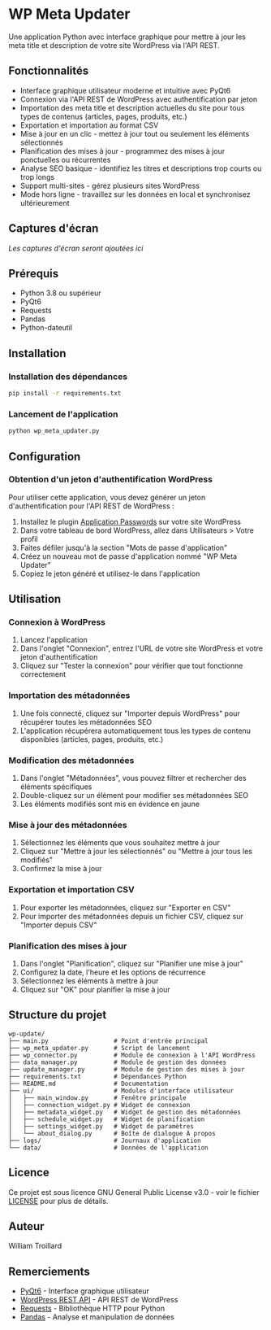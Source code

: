 # WP Meta Updater

Une application Python avec interface graphique pour mettre à jour les meta title et description de votre site WordPress via l'API REST.

## Fonctionnalités

- Interface graphique utilisateur moderne et intuitive avec PyQt6
- Connexion via l'API REST de WordPress avec authentification par jeton
- Importation des meta title et description actuelles du site pour tous types de contenus (articles, pages, produits, etc.)
- Exportation et importation au format CSV
- Mise à jour en un clic - mettez à jour tout ou seulement les éléments sélectionnés
- Planification des mises à jour - programmez des mises à jour ponctuelles ou récurrentes
- Analyse SEO basique - identifiez les titres et descriptions trop courts ou trop longs
- Support multi-sites - gérez plusieurs sites WordPress
- Mode hors ligne - travaillez sur les données en local et synchronisez ultérieurement

## Captures d'écran

*Les captures d'écran seront ajoutées ici*

## Prérequis

- Python 3.8 ou supérieur
- PyQt6
- Requests
- Pandas
- Python-dateutil

## Installation

### Installation des dépendances

```bash
pip install -r requirements.txt
```

### Lancement de l'application

```bash
python wp_meta_updater.py
```

## Configuration

### Obtention d'un jeton d'authentification WordPress

Pour utiliser cette application, vous devez générer un jeton d'authentification pour l'API REST de WordPress :

1. Installez le plugin [Application Passwords](https://wordpress.org/plugins/application-passwords/) sur votre site WordPress
2. Dans votre tableau de bord WordPress, allez dans Utilisateurs > Votre profil
3. Faites défiler jusqu'à la section "Mots de passe d'application"
4. Créez un nouveau mot de passe d'application nommé "WP Meta Updater"
5. Copiez le jeton généré et utilisez-le dans l'application

## Utilisation

### Connexion à WordPress

1. Lancez l'application
2. Dans l'onglet "Connexion", entrez l'URL de votre site WordPress et votre jeton d'authentification
3. Cliquez sur "Tester la connexion" pour vérifier que tout fonctionne correctement

### Importation des métadonnées

1. Une fois connecté, cliquez sur "Importer depuis WordPress" pour récupérer toutes les métadonnées SEO
2. L'application récupérera automatiquement tous les types de contenu disponibles (articles, pages, produits, etc.)

### Modification des métadonnées

1. Dans l'onglet "Métadonnées", vous pouvez filtrer et rechercher des éléments spécifiques
2. Double-cliquez sur un élément pour modifier ses métadonnées SEO
3. Les éléments modifiés sont mis en évidence en jaune

### Mise à jour des métadonnées

1. Sélectionnez les éléments que vous souhaitez mettre à jour
2. Cliquez sur "Mettre à jour les sélectionnés" ou "Mettre à jour tous les modifiés"
3. Confirmez la mise à jour

### Exportation et importation CSV

1. Pour exporter les métadonnées, cliquez sur "Exporter en CSV"
2. Pour importer des métadonnées depuis un fichier CSV, cliquez sur "Importer depuis CSV"

### Planification des mises à jour

1. Dans l'onglet "Planification", cliquez sur "Planifier une mise à jour"
2. Configurez la date, l'heure et les options de récurrence
3. Sélectionnez les éléments à mettre à jour
4. Cliquez sur "OK" pour planifier la mise à jour

## Structure du projet

```
wp-update/
├── main.py                  # Point d'entrée principal
├── wp_meta_updater.py       # Script de lancement
├── wp_connector.py          # Module de connexion à l'API WordPress
├── data_manager.py          # Module de gestion des données
├── update_manager.py        # Module de gestion des mises à jour
├── requirements.txt         # Dépendances Python
├── README.md                # Documentation
├── ui/                      # Modules d'interface utilisateur
│   ├── main_window.py       # Fenêtre principale
│   ├── connection_widget.py # Widget de connexion
│   ├── metadata_widget.py   # Widget de gestion des métadonnées
│   ├── schedule_widget.py   # Widget de planification
│   ├── settings_widget.py   # Widget de paramètres
│   └── about_dialog.py      # Boîte de dialogue À propos
├── logs/                    # Journaux d'application
└── data/                    # Données de l'application
```

## Licence

Ce projet est sous licence GNU General Public License v3.0 - voir le fichier [LICENSE](LICENSE) pour plus de détails.

## Auteur

William Troillard

## Remerciements

- [PyQt6](https://www.riverbankcomputing.com/software/pyqt/) - Interface graphique utilisateur
- [WordPress REST API](https://developer.wordpress.org/rest-api/) - API REST de WordPress
- [Requests](https://requests.readthedocs.io/) - Bibliothèque HTTP pour Python
- [Pandas](https://pandas.pydata.org/) - Analyse et manipulation de données
